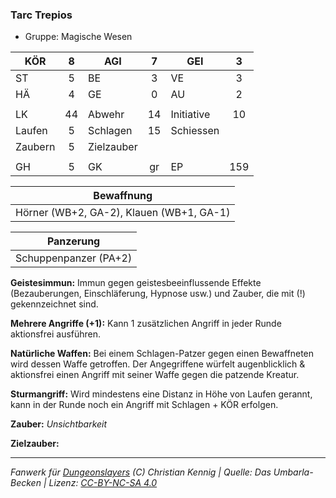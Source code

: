 ### Tarc Trepios

- Gruppe: Magische Wesen

| KÖR     |  8  | AGI        |  7  | GEI        |  3  |
| ------- | :-: | ---------- | :-: | ---------- | :-: |
| ST      |  5  | BE         |  3  | VE         |  3  |
| HÄ      |  4  | GE         |  0  | AU         |  2  |
|         |     |            |     |            |     |
| LK      | 44  | Abwehr     | 14  | Initiative | 10  |
| Laufen  |  5  | Schlagen   | 15  | Schiessen  |     |
| Zaubern |  5  | Zielzauber |     |            |     |
|         |     |            |     |            |     |
| GH      |  5  | GK         | gr  | EP         | 159 |

|                Bewaffnung                |
| :--------------------------------------: |
| Hörner (WB+2, GA-2), Klauen (WB+1, GA-1) |

|       Panzerung       |
| :-------------------: |
| Schuppenpanzer (PA+2) |

**Geistesimmun:** Immun gegen geistesbeeinflussende Effekte (Bezauberungen, Einschläferung, Hypnose usw.) und Zauber, die mit (!) gekennzeichnet sind.

**Mehrere Angriffe (+1):** Kann 1 zusätzlichen Angriff in jeder Runde aktionsfrei ausführen.

**Natürliche Waffen:** Bei einem Schlagen-Patzer gegen einen Bewaffneten wird dessen Waffe getroffen. Der Angegriffene würfelt augenblicklich & aktionsfrei einen Angriff mit seiner Waffe gegen die patzende Kreatur.

**Sturmangriff:** Wird mindestens eine Distanz in Höhe von Laufen gerannt, kann in der Runde noch ein Angriff mit Schlagen + KÖR erfolgen.

**Zauber:** _Unsichtbarkeit_

**Zielzauber:**

---

_Fanwerk für [Dungeonslayers](https://www.dungeonslayers.net/) (C) Christian Kennig | Quelle: Das Umbarla-Becken | Lizenz: [CC-BY-NC-SA 4.0](https://creativecommons.org/licenses/by-nc-sa/4.0/deed.de)_

